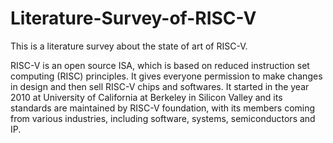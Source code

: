 # Literature-Survey-of-RISC-V

This is a literature survey about the state of art of RISC-V. 

RISC-V is an open source ISA, which is based on reduced instruction set computing (RISC) principles. It gives everyone permission to make changes in design and then sell RISC-V chips and softwares. It started in the year 2010 at University of California at Berkeley in Silicon Valley and its standards are maintained by RISC-V foundation, with its members coming from various industries, including software, systems, semiconductors and IP.
